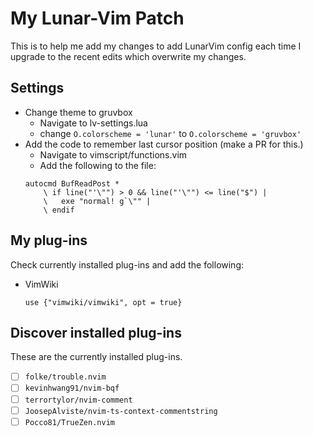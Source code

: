 # My Lunar-Vim Patch

This is to help me add my changes to add LunarVim config each time
I upgrade to the recent edits which overwrite my changes.

## Settings

- Change theme to gruvbox
  - Navigate to lv-settings.lua
  - change `O.colorscheme = 'lunar'` to `O.colorscheme = 'gruvbox'`
- Add the code to remember last cursor position (make a PR for this.)
    - Navigate to vimscript/functions.vim
    - Add the following to the file:
    ```
    autocmd BufReadPost *
        \ if line("'\"") > 0 && line("'\"") <= line("$") |
        \   exe "normal! g`\"" |
        \ endif
    ```

## My plug-ins

Check currently installed plug-ins and add the following:

- VimWiki
    ```
    use {"vimwiki/vimwiki", opt = true}   
    ```

## Discover installed plug-ins

These are the currently installed plug-ins.

- [ ] `folke/trouble.nvim`
- [ ] `kevinhwang91/nvim-bqf`
- [ ] `terrortylor/nvim-comment`
- [ ] `JoosepAlviste/nvim-ts-context-commentstring`
- [ ] `Pocco81/TrueZen.nvim`
